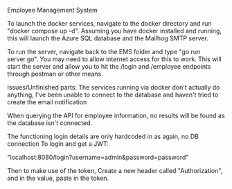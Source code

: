 Employee Management System

To launch the docker services, navigate to the docker directory and run "docker compose up -d".
Assuming you have docker installed and running, this will launch the Azure SQL database and the Mailhog SMTP server.

To run the server, navigate back to the EMS folder and type "go run server.go". You may need to allow internet access for this to work.
This will start the server and allow you to hit the /login and /employee endpoints through postman or other means.

Issues/Unfinished parts:
The services running via docker don't actually do anything, I've been unable to connect to the database and haven't 
tried to create the email notification

When querying the API for employee information, no results will be found as the database isn't connected.

The functioning login details are only hardcoded in as again, no DB connection
To login and get a JWT:

"localhost:8080/login?username=admin&password=password"

Then to make use of the token, Create a new header called "Authorization", and in the value, paste in the token.
